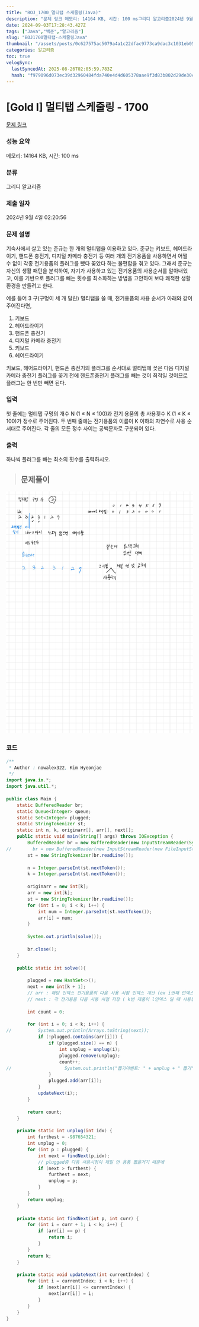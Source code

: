 ```yaml
---
title: "BOJ_1700_멀티탭 스케줄링(Java)"
description: "문제 링크 메모리: 14164 KB, 시간: 100 ms그리디 알고리즘2024년 9월 4일 02:20:56"
date: 2024-09-03T17:28:43.427Z
tags: ["Java","백준","알고리즘"]
slug: "BOJ1700멀티탭-스케줄링Java"
thumbnail: "/assets/posts/0c627575ac5079a4a1c22dfac9773ca9dac3c1031eb05ccb0bc3506d6fc73935.png"
categories: 알고리즘
toc: true
velogSync:
  lastSyncedAt: 2025-08-26T02:05:59.783Z
  hash: "f979096d073ec39d32960484fda740e4d4d605378aae9f3d83b802d29de30c9e"
---
```


# [Gold I] 멀티탭 스케줄링 - 1700 

[문제 링크](https://www.acmicpc.net/problem/1700) 

### 성능 요약

메모리: 14164 KB, 시간: 100 ms

### 분류

그리디 알고리즘

### 제출 일자

2024년 9월 4일 02:20:56

### 문제 설명

<p>기숙사에서 살고 있는 준규는 한 개의 멀티탭을 이용하고 있다. 준규는 키보드, 헤어드라이기, 핸드폰 충전기, 디지털 카메라 충전기 등 여러 개의 전기용품을 사용하면서 어쩔 수 없이 각종 전기용품의 플러그를 뺐다 꽂았다 하는 불편함을 겪고 있다. 그래서 준규는 자신의 생활 패턴을 분석하여, 자기가 사용하고 있는 전기용품의 사용순서를 알아내었고, 이를 기반으로 플러그를 빼는 횟수를 최소화하는 방법을 고안하여 보다 쾌적한 생활환경을 만들려고 한다.</p>

<p>예를 들어 3 구(구멍이 세 개 달린) 멀티탭을 쓸 때, 전기용품의 사용 순서가 아래와 같이 주어진다면, </p>

<ol>
	<li>키보드</li>
	<li>헤어드라이기</li>
	<li>핸드폰 충전기</li>
	<li>디지털 카메라 충전기</li>
	<li>키보드</li>
	<li>헤어드라이기</li>
</ol>

<p>키보드, 헤어드라이기, 핸드폰 충전기의 플러그를 순서대로 멀티탭에 꽂은 다음 디지털 카메라 충전기 플러그를 꽂기 전에 핸드폰충전기 플러그를 빼는 것이 최적일 것이므로 플러그는 한 번만 빼면 된다. </p>

### 입력 

 <p>첫 줄에는 멀티탭 구멍의 개수 N (1 ≤ N ≤ 100)과 전기 용품의 총 사용횟수 K (1 ≤ K ≤ 100)가 정수로 주어진다. 두 번째 줄에는 전기용품의 이름이 K 이하의 자연수로 사용 순서대로 주어진다. 각 줄의 모든 정수 사이는 공백문자로 구분되어 있다. </p>

### 출력 

 <p>하나씩 플러그를 빼는 최소의 횟수를 출력하시오. </p>



> ## 문제풀이

![](/assets/posts/0c627575ac5079a4a1c22dfac9773ca9dac3c1031eb05ccb0bc3506d6fc73935.png)


### 코드
```java
/**
 * Author : nowalex322, Kim Hyeonjae
 */
import java.io.*;
import java.util.*;

public class Main {
	static BufferedReader br;
	static Queue<Integer> queue;
	static Set<Integer> plugged;	
	static StringTokenizer st;
	static int n, k, originarr[], arr[], next[];
    public static void main(String[] args) throws IOException {
        BufferedReader br = new BufferedReader(new InputStreamReader(System.in));
//        br = new BufferedReader(new InputStreamReader(new FileInputStream("input.txt")));
        st = new StringTokenizer(br.readLine());
        
        n = Integer.parseInt(st.nextToken());
        k = Integer.parseInt(st.nextToken());
        
        originarr = new int[k];
        arr = new int[k];
        st = new StringTokenizer(br.readLine());
        for (int i = 0; i < k; i++) {
        	int num = Integer.parseInt(st.nextToken());
            arr[i] = num;
        }
        
        System.out.println(solve());
        
        br.close();
    }

    public static int solve(){
    	
        plugged = new HashSet<>();
        next = new int[k + 1];
        // arr : 해당 인덱스 전기용품의 다음 사용 시점 인덱스 계산 (ex i번째 인덱스의 다음 사용 시점은 j인덱스 - 같은 제품일 것임)
        // next : 각 전기용품 다음 사용 시점 저장 ( k번 제품이 l인덱스 일 때 사용됩니다, arr 사용해서 계속 업데이트됨)
        
        int count = 0;

        for (int i = 0; i < k; i++) {
//        	System.out.println(Arrays.toString(next));
            if (!plugged.contains(arr[i])) {
                if (plugged.size() == n) {
                    int unplug = unplug(i);
                    plugged.remove(unplug);
                    count++;
//                    System.out.println("뽑기이벤트: " + unplug + " 뽑기");
                }
                plugged.add(arr[i]);
            }
            updateNext(i);;
        }

        return count;
    }

    private static int unplug(int idx) {
    	int furthest = -987654321;
        int unplug = 0;
        for (int p : plugged) {
        	int next = findNext(p,idx);
        	// plugged중 다음 사용시점이 제일 먼 용품 뽑을거기 때문에
            if (next > furthest) {
            	furthest = next;
                unplug = p;
            }
        }
        return unplug;
    }
    
    private static int findNext(int p, int curr) {
        for (int i = curr + 1; i < k; i++) {
            if (arr[i] == p) {
                return i;
            }
        }
        return k;
    }
    
    private static void updateNext(int currentIndex) {
        for (int i = currentIndex; i < k; i++) {
            if (next[arr[i]] <= currentIndex) {
                next[arr[i]] = i;
            }
        }
    }
}
```
